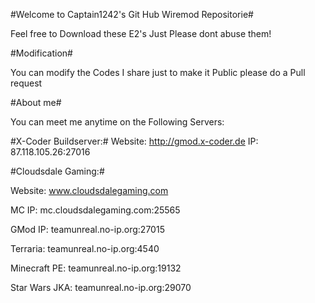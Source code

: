#Welcome to Captain1242's Git Hub Wiremod Repositorie#

Feel free to Download these E2's
Just Please dont abuse them!

#Modification#

You can modify the Codes I share just to make it Public please do a Pull request

#About me#

You can meet me anytime on the Following Servers:

#X-Coder Buildserver:#
Website: http://gmod.x-coder.de
IP: 87.118.105.26:27016

#Cloudsdale Gaming:#

Website: www.cloudsdalegaming.com

MC IP: mc.cloudsdalegaming.com:25565

GMod IP: teamunreal.no-ip.org:27015

Terraria: teamunreal.no-ip.org:4540

Minecraft PE: teamunreal.no-ip.org:19132

Star Wars JKA: teamunreal.no-ip.org:29070

